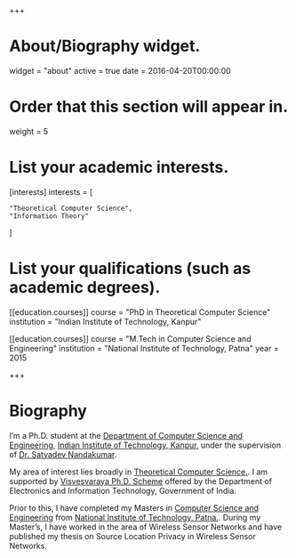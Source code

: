 +++
# About/Biography widget.
widget = "about"
active = true
date = 2016-04-20T00:00:00

# Order that this section will appear in.
weight = 5

# List your academic interests.
[interests]
  interests = [
   
    "Theoretical Computer Science",
    "Information Theory"
  ]

# List your qualifications (such as academic degrees).
[[education.courses]]
  course = "PhD in Theoretical Computer Science"
  institution = "Indian Institute of Technology, Kanpur"
  

[[education.courses]]
  course = "M.Tech in Computer Science and Engineering"
  institution = "National Institute of Technology, Patna"
  year = 2015

+++

# Biography
I’m a Ph.D. student at the <a href="https://www.cse.iitk.ac.in/">Department of Computer Science and Engineering</a>, <a href="https://www.iitk.ac.in/">Indian Institute of Technology, Kanpur</a>, under the supervision of <a href="https://www.cse.iitk.ac.in/users/satyadev/">Dr. Satyadev Nandakumar</a>. 

My area of interest lies broadly in <a href="https://en.wikipedia.org/wiki/Theoretical_computer_science">Theoretical Computer Science.</a>. I am supported by <a href="https://phd.medialabasia.in/"> Visvesvaraya Ph.D. Scheme</a> offered by the Department of Electronics and Information Technology, Government of India.

Prior to this, I have completed my Masters in <a href="http://www.nitp.ac.in/php/cse_dept.php">Computer Science and Engineering</a> from  <a href="http://www.nitp.ac.in/">National Institute of Technology, Patna.</a>. During my Master’s, I have worked in the area of Wireless Sensor Networks and have published my thesis on Source Location Privacy in Wireless Sensor Networks.

